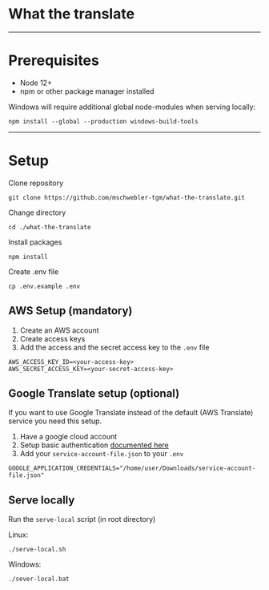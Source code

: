 # What the translate

---

# Prerequisites
- Node 12+
- npm or other package manager installed

Windows will require additional global node-modules when serving locally:
```shell
npm install --global --production windows-build-tools
```
---

# Setup

Clone repository
```shell
git clone https://github.com/mschwebler-tgm/what-the-translate.git
```

Change directory
```shell
cd ./what-the-translate
```
Install packages
```shell
npm install
```

Create .env file
```shell
cp .env.example .env
```

## AWS Setup (mandatory)
1) Create an AWS account
2) Create access keys
3) Add the access and the secret access key to the `.env` file
```dotenv
AWS_ACCESS_KEY_ID=<your-access-key>
AWS_SECRET_ACCESS_KEY=<your-secret-access-key>
```

## Google Translate setup (optional)
If you want to use Google Translate instead of the default (AWS Translate) service you need this setup.
1) Have a google cloud account
2) Setup basic authentication [documented here](https://cloud.google.com/docs/authentication/getting-started)
3) Add your `service-account-file.json` to your `.env`
```dotenv
GOOGLE_APPLICATION_CREDENTIALS="/home/user/Downloads/service-account-file.json"
```



## Serve locally
Run the `serve-local` script (in root directory)

Linux:
```
./serve-local.sh
```

Windows:
```
./sever-local.bat
```
